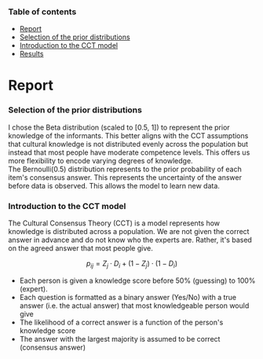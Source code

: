 ### Table of contents
- [Report](#report)
- [Selection of the prior distributions](#selection-of-the-prior-distributions)
- [Introduction to the CCT model](#introduction-to-the-cct-model)
- [Results](#results)

# Report
### Selection of the prior distributions
I chose the Beta distribution (scaled to [0.5, 1]) to represent the prior knowledge of the informants. This better aligns with the CCT assumptions that cultural knowledge is not distributed evenly across the population but instead that most people have moderate competence levels. This offers us more flexibility to encode varying degrees of knowledge. 
<br>
The Bernoulli(0.5) distribution represents to the prior probability of each item's consensus answer. This represents the uncertainty of the answer before data is observed. This allows the model to learn new data.

### Introduction to the CCT model
The Cultural Consensus Theory (CCT) is a model represents how knowledge is distributed across a population. We are not given the correct answer in advance and do not know who the experts are. Rather, it's based on the agreed answer that most people give. 

$$
p_{ij} = Z_j \cdot D_i + (1 - Z_j) \cdot (1 - D_i)
$$


- Each person is given a knowledge score before 50% (guessing) to 100% (expert). 
- Each question is formatted as a binary answer (Yes/No) with a true answer (i.e. the actual answer) that most knowledgeable person would give
- The likelihood of a correct answer is a function of the person's knowledge score
- The answer with the largest majority is assumed to be correct (consensus answer)
